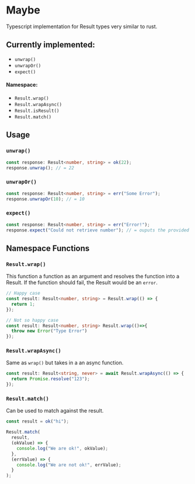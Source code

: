 # Maybe

Typescript implementation for Result types very similar to rust.

## Currently implemented:

- `unwrap()`
- `unwrapOr()`
- `expect()`

#### Namespace:

- `Result.wrap()`
- `Result.wrapAsync()`
- `Result.isResult()`
- `Result.match()`

## Usage

### `unwrap()`

```ts
const response: Result<number, string> = ok(22);
response.unwrap(); // = 22
```

### `unwrapOr()`

```ts
const response: Result<number, string> = err("Some Error");
response.unwrapOr(10); // = 10
```

### `expect()`

```ts
const response: Result<number, string> = err("Error!");
response.expect("Could not retrieve number"); // = ouputs the provided Error Message
```

## Namespace Functions

### `Result.wrap()`

This function a function as an argument and resolves the function into a Result. If the function should fail, the Result would be an `error`.

```ts
// Happy case
const result: Result<number, string> = Result.wrap(() => {
  return 1;
});
```

```ts
// Not so happy case
const result: Result<number, string> Result.wrap(()=>{
  throw new Error("Type Error")
});
```

### `Result.wrapAsync()`

Same as `wrap()` but takes in a an async function.

```ts
const result: Result<string, never> = await Result.wrapAsync(() => {
  return Promise.resolve("123");
});
```

### `Result.match()`

Can be used to match against the result.

```ts
const result = ok("hi");

Result.match(
  result,
  (okValue) => {
    console.log("We are ok!", okValue);
  },
  (errValue) => {
    console.log("We are not ok!", errValue);
  }
);
```
